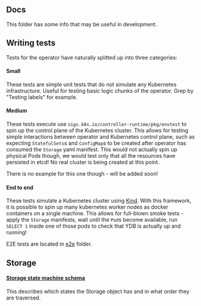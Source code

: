 ## Docs

This folder has some info that may be useful in development.

## Writing tests

Tests for the operator have naturally splitted up into three categories:

#### Small

These tests are simple unit tests that do not simulate any Kubernetes infrastructure.
Useful for testing basic logic chunks of the operator. Grep by "Testing labels" for
example.

#### Medium

These tests execute use `sigs.k8s.io/controller-runtime/pkg/envtest` to spin up the
control plane of the Kubernetes cluster. This allows for testing simple interactions
between operator and Kubernetes control plane, such as expecting `StatefulSets`s and
`ConfigMap`s to be created after operator has consumed the `Storage` yaml manifest.
This would not actually spin up physical Pods though, we would test only that all the
resources have persisted in etcd! No real cluster is being created at this point.

There is no example for this one though - will be added soon!

#### End to end

These tests simulate a Kubernetes cluster using [Kind](https://kind.sigs.k8s.io/).
With this framework, it is possible to spin up many kubernetes worker nodes as docker
containers on a single machine. This allows for full-blown smoke tests - apply the
`Storage` manifests, wait until the `Pod`s become available, run `SELECT 1` inside
one of those pods to check that YDB is actually up and running!

E2E tests are located in [e2e](../e2e) folder.

## Storage

#### [Storage state machine schema](./storage-state-machine-schema.md)

This describes which states the Storage object has and in what order they are
traversed.
